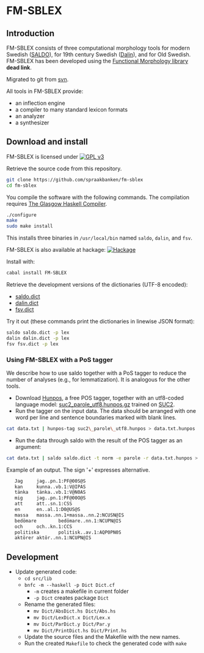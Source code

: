# FM-SBLEX

## Introduction

FM-SBLEX consists of three computational morphology tools for modern Swedish ([SALDO](http://spraakbanken.gu.se/saldo)), for 19th century Swedish ([Dalin](http://spraakbanken.gu.se/forskning/swefn/dalin)), and for Old Swedish. FM-SBLEX has been developed using the [Functional Morphology library](http://www.cse.chalmers.se/alumni/markus/FM/) **dead link**.

Migrated to git from [svn](https://svn.spraakbanken.gu.se/repos/sblex/pub/fm/sblex).

All tools in FM-SBLEX provide:

* an inflection engine
* a compiler to many standard lexicon formats
* an analyzer
* a synthesizer

## Download and install

FM-SBLEX is licensed under
[![GPL v3](http://www.gnu.org/graphics/gplv3-127x51.png)](http://www.gnu.org/licenses/gpl.html)

Retrieve the source code from this repository.

```bash
git clone https://github.com/spraakbanken/fm-sblex
cd fm-sblex
```

You compile the software with the following commands. The compilation requires [The Glasgow Haskell Compiler](http://www.haskell.org/ghc/).

```bash
./configure
make
sudo make install
```

This installs three binaries in `/usr/local/bin` named `saldo`, `dalin`, and `fsv`.

FM-SBLEX is also available at hackage: [![Hackage](https://img.shields.io/hackage/v/FM-SBLEX)](https://hackage.haskell.org/package/FM-SBLEX)

Install with:

```bash
cabal install FM-SBLEX
```

Retrieve the development versions of the dictionaries (UTF-8 encoded):

* [saldo.dict](https://svn.spraakdata.gu.se/repos/sblex/pub/fm/dicts/saldo.dict)
* [dalin.dict](https://svn.spraakdata.gu.se/repos/sblex/pub/fm/dicts/dalin.dict)
* [fsv.dict](https://svn.spraakdata.gu.se/repos/sblex/pub/fm/dicts/fsv.dict)

Try it out (these commands print the dictionaries in linewise JSON format):

```bash
saldo saldo.dict -p lex
dalin dalin.dict -p lex
fsv fsv.dict -p lex
```

### Using FM-SBLEX with a PoS tagger

We describe how to use saldo together with a PoS tagger to reduce the number of analyses (e.g., for lemmatization). It is analogous for the other tools.

* Download [Hunpos](http://code.google.com/p/hunpos/), a free POS tagger, together with an utf8-coded language model: [suc2\_parole\_utf8.hunpos.gz](http://demo.spraakdata.gu.se/markus/suc2_parole_utf8.hunpos.gz) trained on [SUC2](http://www.ling.su.se/staff/sofia/suc/suc.html).
* Run the tagger on the input data. The data should be arranged with one word per line and sentence boundaries marked with blank lines.

```bash
cat data.txt | hunpos-tag suc2\_parole\_utf8.hunpos > data.txt.hunpos
```

* Run the data through saldo with the result of the POS tagger as an argument:

```bash
cat data.txt | saldo saldo.dict -t norm -e parole -r data.txt.hunpos > data\_saldo.txt
```

Example of an output. The sign '+' expresses alternative.

```txt
   Jag     jag..pn.1:PF@00S@S
   kan     kunna..vb.1:V@IPAS
   tänka   tänka..vb.1:V@N0AS
   mig     jag..pn.1:PF@00O@S
   att     att..sn.1:CSS
   en      en..al.1:D0@US@S
   massa   massa..nn.1+massa..nn.2:NCUSN@IS
   bedömare        bedömare..nn.1:NCUPN@IS
   och     och..kn.1:CCS
   politiska       politisk..av.1:AQP0PN0S
   aktörer aktör..nn.1:NCUPN@IS
```

## Development

* Update generated code:
  * `cd src/lib`
  * `bnfc -m --haskell -p Dict Dict.cf`
    * `-m` creates a makefile in current folder
    * `-p Dict` creates package `Dict`
  * Rename the generated files:
    * `mv Dict/AbsDict.hs Dict/Abs.hs`
    * `mv Dict/LexDict.x Dict/Lex.x`
    * `mv Dict/ParDict.y Dict/Par.y`
    * `mv Dict/PrintDict.hs Dict/Print.hs`
  * Update the source files and the Makefile with the new names.
  * Run the created `Makefile` to check the generated code with `make`
